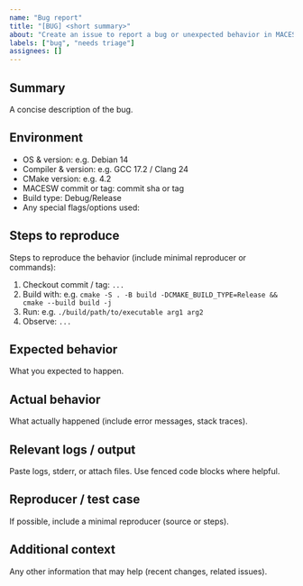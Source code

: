 ```yaml
---
name: "Bug report"
title: "[BUG] <short summary>"
about: "Create an issue to report a bug or unexpected behavior in MACESW"
labels: ["bug", "needs triage"]
assignees: []
---
```


## Summary
A concise description of the bug.

## Environment
- OS & version: e.g. Debian 14
- Compiler & version: e.g. GCC 17.2 / Clang 24
- CMake version: e.g. 4.2
- MACESW commit or tag: commit sha or tag
- Build type: Debug/Release
- Any special flags/options used:

## Steps to reproduce
Steps to reproduce the behavior (include minimal reproducer or commands):
1. Checkout commit / tag: `...`
2. Build with: e.g. `cmake -S . -B build -DCMAKE_BUILD_TYPE=Release && cmake --build build -j`
3. Run: e.g. `./build/path/to/executable arg1 arg2`
4. Observe: `...`

## Expected behavior
What you expected to happen.

## Actual behavior
What actually happened (include error messages, stack traces).

## Relevant logs / output
Paste logs, stderr, or attach files. Use fenced code blocks where helpful.

## Reproducer / test case
If possible, include a minimal reproducer (source or steps).

## Additional context
Any other information that may help (recent changes, related issues).
